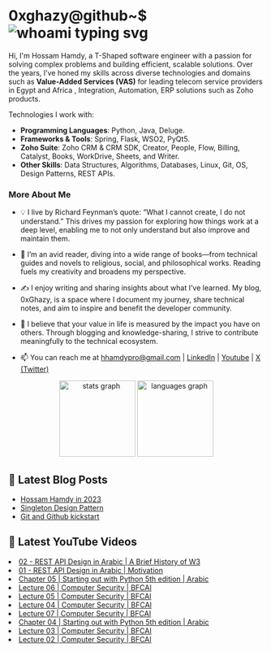 # 0xghazy@github~$ ![whoami typing svg](https://readme-typing-svg.demolab.com?font=Fira+Code&size=25&duration=6000&pause=1000&color=2FC02F&random=false&width=435&height=25&vCenter=true&lines=whoami)

Hi, I'm Hossam Hamdy, a T-Shaped software engineer with a passion for solving complex problems and building efficient, scalable solutions. Over the years, I’ve honed my skills across diverse technologies and domains such as **Value-Added Services (VAS)** for leading telecom service providers in Egypt and Africa , Integration, Automation, ERP solutions such as Zoho products.

Technologies I work with:
- **Programming Languages**: Python, Java, Deluge.
- **Frameworks & Tools**: Spring, Flask, WSO2, PyQt5.
- **Zoho Suite**: Zoho CRM & CRM SDK, Creator, People, Flow, Billing, Catalyst, Books, WorkDrive, Sheets, and Writer.
- **Other Skills**: Data Structures, Algorithms, Databases, Linux, Git, OS, Design Patterns, REST APIs.



### More About Me

- 💡 I live by Richard Feynman’s quote: “What I cannot create, I do not understand.” This drives my passion for exploring how things work at a deep level, enabling me to not only understand but also improve and maintain them.

- 📖 I’m an avid reader, diving into a wide range of books—from technical guides and novels to religious, social, and philosophical works. Reading fuels my creativity and broadens my perspective.

- ✍️ I enjoy writing and sharing insights about what I’ve learned. My blog, 0xGhazy, is a space where I document my journey, share technical notes, and aim to inspire and benefit the developer community.

- 🌟 I believe that your value in life is measured by the impact you have on others. Through blogging and knowledge-sharing, I strive to contribute meaningfully to the technical ecosystem.

- 📫 You can reach me at hhamdypro@gmail.com | [LinkedIn](https://www.linkedin.com/in/h0ssamhamdy/) | [Youtube](https://www.youtube.com/c/HossamHamdy0xGhazy) | [X (Twitter)](https://twitter.com/0xGhazy) 

<div align="center">
  <img src="https://github-readme-stats.vercel.app/api?username=0xGhazy&hide_title=false&hide_rank=false&show_icons=true&include_all_commits=true&count_private=true&disable_animations=false&theme=tokyonight&locale=en&hide_border=true&order=1" height="150" alt="stats graph"  />
  <img src="https://github-readme-stats.vercel.app/api/top-langs?username=0xGhazy&locale=en&hide_title=false&layout=compact&card_width=320&langs_count=10&theme=tokyonight&hide_border=true&order=2" height="150" alt="languages graph"  />
</div>

<!-- Need to create a resume and attach it here -->
<!-- - 📄 Know about my experiences [www.google.com](www.google.com) -->

## 📕 Latest Blog Posts 

<!-- BLOG-POST-LIST:START -->
- [Hossam Hamdy in 2023](https://0xghazy.github.io/posts/hossam-in-2023/)
- [Singleton Design Pattern](https://0xghazy.github.io/posts/singleton-design-pattern/)
- [Git and Github kickstart](https://0xghazy.github.io/posts/Git-and-GitHub-kickstart/)
<!-- BLOG-POST-LIST:END -->

## 🎥 Latest YouTube Videos 

<!-- YOUTUBE:START --><li><a href="https://www.youtube.com/watch?v=g_HfTeTvPyc" target="_blank">02 - REST API Design in Arabic | A Brief History of W3</a></li><li><a href="https://www.youtube.com/watch?v=GbRbm8wJqk8" target="_blank">01 - REST API Design in Arabic | Motivation</a></li><li><a href="https://www.youtube.com/watch?v=hpg49tz7vC4" target="_blank">Chapter 05 | Starting out with Python 5th edition | Arabic</a></li><li><a href="https://www.youtube.com/watch?v=FoAkl1vKIdo" target="_blank">Lecture 06 | Computer Security | BFCAI</a></li><li><a href="https://www.youtube.com/watch?v=TmfNmRB1Rds" target="_blank">Lecture 05 | Computer Security | BFCAI</a></li><li><a href="https://www.youtube.com/watch?v=gBORfmi2HQI" target="_blank">Lecture 04 | Computer Security | BFCAI</a></li><li><a href="https://www.youtube.com/watch?v=dYYAwC_Uzqk" target="_blank">Lecture 07 | Computer Security | BFCAI</a></li><li><a href="https://www.youtube.com/watch?v=Lys5j-rMkds" target="_blank">Chapter 04 | Starting out with Python 5th edition | Arabic</a></li><li><a href="https://www.youtube.com/watch?v=Q3h4BB9hSPE" target="_blank">Lecture 03 | Computer Security | BFCAI</a></li><li><a href="https://www.youtube.com/watch?v=mFt_w19YaeA" target="_blank">Lecture 02 | Computer Security | BFCAI</a></li><!-- YOUTUBE:END -->
